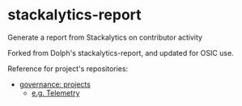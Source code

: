 # stackalytics-report
Generate a report from Stackalytics on contributor activity

Forked from Dolph's stackalytics-report, and updated for OSIC use.

Reference for project's repositories:

  - [governance: projects](https://git.openstack.org/cgit/openstack/governance/tree/reference/projects.yaml)
    - [e.g. Telemetry](https://git.openstack.org/cgit/openstack/governance/tree/reference/projects.yaml#n4063)
